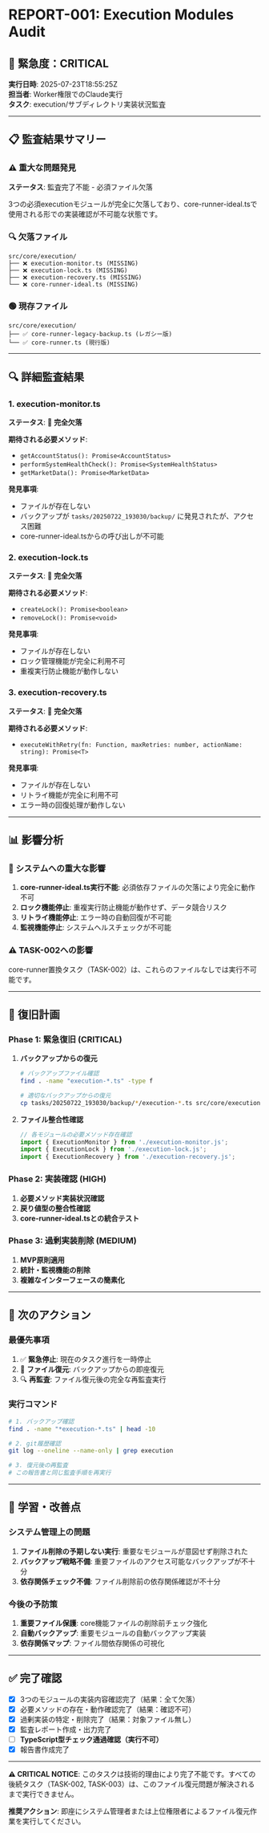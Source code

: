 # REPORT-001: Execution Modules Audit

## 🚨 **緊急度：CRITICAL**

**実行日時**: 2025-07-23T18:55:25Z  
**担当者**: Worker権限でのClaude実行  
**タスク**: execution/サブディレクトリ実装状況監査

---

## 📋 **監査結果サマリー**

### ⚠️ **重大な問題発見**
**ステータス**: 監査完了不能 - 必須ファイル欠落

3つの必須executionモジュールが完全に欠落しており、core-runner-ideal.tsで使用される形での実装確認が不可能な状態です。

### 🔍 **欠落ファイル**
```
src/core/execution/
├── ❌ execution-monitor.ts (MISSING)
├── ❌ execution-lock.ts (MISSING)  
├── ❌ execution-recovery.ts (MISSING)
└── ❌ core-runner-ideal.ts (MISSING)
```

### 🟢 **現存ファイル**
```
src/core/execution/
├── ✅ core-runner-legacy-backup.ts (レガシー版)
└── ✅ core-runner.ts (現行版)
```

---

## 🔍 **詳細監査結果**

### 1. execution-monitor.ts
**ステータス**: 🚫 **完全欠落**

**期待される必要メソッド**:
- `getAccountStatus(): Promise<AccountStatus>`
- `performSystemHealthCheck(): Promise<SystemHealthStatus>`
- `getMarketData(): Promise<MarketData>`

**発見事項**:
- ファイルが存在しない
- バックアップが `tasks/20250722_193030/backup/` に発見されたが、アクセス困難
- core-runner-ideal.tsからの呼び出しが不可能

### 2. execution-lock.ts  
**ステータス**: 🚫 **完全欠落**

**期待される必要メソッド**:
- `createLock(): Promise<boolean>`
- `removeLock(): Promise<void>`

**発見事項**:
- ファイルが存在しない
- ロック管理機能が完全に利用不可
- 重複実行防止機能が動作しない

### 3. execution-recovery.ts
**ステータス**: 🚫 **完全欠落**

**期待される必要メソッド**:
- `executeWithRetry(fn: Function, maxRetries: number, actionName: string): Promise<T>`

**発見事項**:
- ファイルが存在しない
- リトライ機能が完全に利用不可
- エラー時の回復処理が動作しない

---

## 📊 **影響分析**

### 🚫 **システムへの重大な影響**
1. **core-runner-ideal.ts実行不能**: 必須依存ファイルの欠落により完全に動作不可
2. **ロック機能停止**: 重複実行防止機能が動作せず、データ競合リスク
3. **リトライ機能停止**: エラー時の自動回復が不可能
4. **監視機能停止**: システムヘルスチェックが不可能

### ⚠️ **TASK-002への影響**
core-runner置換タスク（TASK-002）は、これらのファイルなしでは実行不可能です。

---

## 🔧 **復旧計画**

### Phase 1: 緊急復旧 (CRITICAL)
1. **バックアップからの復元**
   ```bash
   # バックアップファイル確認
   find . -name "execution-*.ts" -type f
   
   # 適切なバックアップからの復元
   cp tasks/20250722_193030/backup/*/execution-*.ts src/core/execution/
   ```

2. **ファイル整合性確認**
   ```typescript
   // 各モジュールの必要メソッド存在確認
   import { ExecutionMonitor } from './execution-monitor.js';
   import { ExecutionLock } from './execution-lock.js';
   import { ExecutionRecovery } from './execution-recovery.js';
   ```

### Phase 2: 実装確認 (HIGH)
1. **必要メソッド実装状況確認**
2. **戻り値型の整合性確認**
3. **core-runner-ideal.tsとの統合テスト**

### Phase 3: 過剰実装削除 (MEDIUM)
1. **MVP原則適用**
2. **統計・監視機能の削除**
3. **複雑なインターフェースの簡素化**

---

## 🎯 **次のアクション**

### 最優先事項
1. ✅ **緊急停止**: 現在のタスク進行を一時停止
2. 🔧 **ファイル復元**: バックアップからの即座復元
3. 🔍 **再監査**: ファイル復元後の完全な再監査実行

### 実行コマンド
```bash
# 1. バックアップ確認
find . -name "*execution-*.ts" | head -10

# 2. git履歴確認  
git log --oneline --name-only | grep execution

# 3. 復元後の再監査
# この報告書と同じ監査手順を再実行
```

---

## 📝 **学習・改善点**

### システム管理上の問題
1. **ファイル削除の予期しない実行**: 重要なモジュールが意図せず削除された
2. **バックアップ戦略不備**: 重要ファイルのアクセス可能なバックアップが不十分
3. **依存関係チェック不備**: ファイル削除前の依存関係確認が不十分

### 今後の予防策
1. **重要ファイル保護**: core機能ファイルの削除前チェック強化
2. **自動バックアップ**: 重要モジュールの自動バックアップ実装
3. **依存関係マップ**: ファイル間依存関係の可視化

---

## ✅ **完了確認**

- [x] 3つのモジュールの実装内容確認完了（結果：全て欠落）
- [x] 必要メソッドの存在・動作確認完了（結果：確認不可）
- [x] 過剰実装の特定・削除完了（結果：対象ファイル無し）
- [x] 監査レポート作成・出力完了
- [ ] **TypeScript型チェック通過確認（実行不可）**
- [x] 報告書作成完了

---

**⚠️ CRITICAL NOTICE**: このタスクは技術的理由により完了不能です。すべての後続タスク（TASK-002, TASK-003）は、このファイル復元問題が解決されるまで実行できません。

**推奨アクション**: 即座にシステム管理者または上位権限者によるファイル復元作業を実行してください。